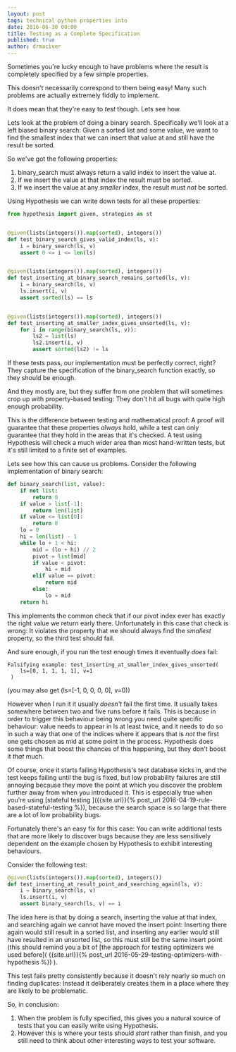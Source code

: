 ```yaml
---
layout: post
tags: technical python properties into
date: 2016-06-30 00:00
title: Testing as a Complete Specification
published: true
author: drmaciver
---
```


Sometimes you're lucky enough to have problems where the result is
completely specified by a few simple properties.

This doesn't necessarily correspond to them being easy! Many such
problems are actually extremely fiddly to implement.

It does mean that they're easy to *test* though. Lets see how.

<!--more-->

Lets look at the problem of doing a binary search. Specifically we'll
look at a left biased binary search: Given a sorted list and some value,
we want to find the smallest index that we can insert that value at and
still have the result be sorted.

So we've got the following properties:

1. binary_search must always return a valid index to insert the value
   at.
2. If we insert the value at that index the result must be sorted.
3. If we insert the value at any *smaller* index, the result must *not*
   be sorted.

Using Hypothesis we can write down tests for all these properties:

```python
from hypothesis import given, strategies as st


@given(lists(integers()).map(sorted), integers())
def test_binary_search_gives_valid_index(ls, v):
    i = binary_search(ls, v)
    assert 0 <= i <= len(ls)


@given(lists(integers()).map(sorted), integers())
def test_inserting_at_binary_search_remains_sorted(ls, v):
    i = binary_search(ls, v)
    ls.insert(i, v)
    assert sorted(ls) == ls


@given(lists(integers()).map(sorted), integers())
def test_inserting_at_smaller_index_gives_unsorted(ls, v):
    for i in range(binary_search(ls, v)):
        ls2 = list(ls)
        ls2.insert(i, v)
        assert sorted(ls2) != ls
```

If these tests pass, our implementation must be perfectly correct,
right? They capture the specification of the binary_search function
exactly, so they should be enough.

And they mostly are, but they suffer from one problem that will
sometimes crop up with property-based testing: They don't hit all bugs
with quite high enough probability.

This is the difference between testing and mathematical proof: A proof
will guarantee that these properties *always* hold, while a test can
only guarantee that they hold in the areas that it's checked. A test
using Hypothesis will check a much wider area than most hand-written
tests, but it's still limited to a finite set of examples.

Lets see how this can cause us problems. Consider the following
implementation of binary search:

```python
def binary_search(list, value):
    if not list:
        return 0
    if value > list[-1]:
        return len(list)
    if value <= list[0]:
        return 0
    lo = 0
    hi = len(list) - 1
    while lo + 1 < hi:
        mid = (lo + hi) // 2
        pivot = list[mid]
        if value < pivot:
            hi = mid
        elif value == pivot:
            return mid
        else:
            lo = mid
    return hi
```

This implements the common check that if our pivot index ever has
exactly the right value we return early there. Unfortunately in this
case that check is wrong: It violates the property that we should
always find the *smallest* property, so the third test should fail.

And sure enough, if you run the test enough times it eventually *does*
fail:

```
Falsifying example: test_inserting_at_smaller_index_gives_unsorted(
    ls=[0, 1, 1, 1, 1], v=1
 )
```

(you may also get (ls=[-1, 0, 0, 0, 0], v=0))

However when I run it it usually *doesn't* fail the first time. It
usually takes somewhere between two and five runs before it fails. This
is because in order to trigger this behaviour being wrong you need
quite specific behaviour: value needs to appear in ls at least
twice, and it needs to do so in such a way that one of the indices where
it appears that is *not* the first one gets chosen as mid at some
point in the process. Hypothesis does some things that boost the
chances of this happening, but they don't boost it *that* much.

Of course, once it starts failing Hypothesis's test database kicks in,
and the test keeps failing until the bug is fixed, but low probability
failures are still annoying because they move the point at which you
discover the problem further away from when you introduced it. This is
especially true when you're using [stateful testing
]({{site.url}}{% post_url 2016-04-19-rule-based-stateful-testing %}),
because the search space is so large that there are a lot of low
probability bugs.

Fortunately there's an easy fix for this case: You can write additional
tests that are more likely to discover bugs because they are less
sensitively dependent on the example chosen by Hypothesis to exhibit
interesting behaviours.

Consider the following test:

```python
@given(lists(integers()).map(sorted), integers())
def test_inserting_at_result_point_and_searching_again(ls, v):
    i = binary_search(ls, v)
    ls.insert(i, v)
    assert binary_search(ls, v) == i
```

The idea here is that by doing a search, inserting the value at that
index, and searching again we cannot have moved the insert point:
Inserting there again would still result in a sorted list, and inserting
any earlier would still have resulted in an unsorted list, so this must
still be the same insert point (this should remind you a bit of 
[the approach for testing optimizers we used before](
{{site.url}}{% post_url 2016-05-29-testing-optimizers-with-hypothesis %})
).

This test fails pretty consistently because it doesn't rely nearly so
much on finding duplicates: Instead it deliberately creates them in a
place where they are likely to be problematic.

So, in conclusion:

1. When the problem is fully specified, this gives you a natural source
   of tests that you can easily write using Hypothesis.
2. However this is where your tests should *start* rather than finish,
   and you still need to think about other interesting ways to test your
   software.
